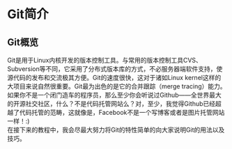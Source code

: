 # Git简介

## Git概览
Git是用于Linux内核开发的版本控制工具。与常用的版本控制工具CVS、Subversion等不同，它采用了分布式版本库的方式，不必服务器端软件支持，使源代码的发布和交流极其方便。Git的速度很快，这对于诸如Linux kernel这样的大项目来说自然很重要。Git最为出色的是它的合并跟踪（merge tracing）能力。  
如果你不是一个闭门造车的程序员，那么至少你会听说过Github——全世界最大的开源社交社区，什么？不是代码托管网站么？对，至少，我觉得Github已经超越了代码托管的范畴，这就像是，Facebook不是一个写博客或者是图片托管网站一样！:)  
在接下来的教程中，我会尽最大努力将Git的特性简单的向大家说明Git的用法以及技巧。
